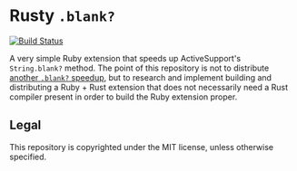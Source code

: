 # Rusty `.blank?`

[![Build Status](https://travis-ci.org/malept/rusty_blank.svg?branch=master)](https://travis-ci.org/malept/rusty_blank)

A very simple Ruby extension that speeds up ActiveSupport's `String.blank?` method. The point of
this repository is not to distribute [another `.blank?`
speedup](https://github.com/SamSaffron/fast_blank), but to research and implement building and
distributing a Ruby + Rust extension that does not necessarily need a Rust compiler present in order
to build the Ruby extension proper.

## Legal

This repository is copyrighted under the MIT license, unless otherwise specified.
